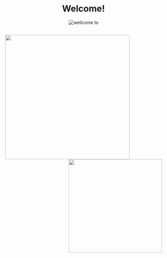 <p>
  <h1 align="center"><b>Welcome!</b></h1>
</p>

<p align="center">
    <img align="center" alt="wellcome to" src="https://komarev.com/ghpvc/?username=ByMynix&color=red&style=flat" />
</p>

<br>
<a>
  <img align="left" width="400" src="https://github-readme-stats.vercel.app/api?username=ByMynix&show_icons=true&hide_border=true&theme=tokyonight">
  <img align="right" width="300" src="https://github-readme-stats.vercel.app/api/top-langs/?username=ByMynix&hide_border=true&theme=tokyonight&layout=compact&hide=batchfile">
</a>
<br>
